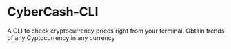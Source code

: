 # CyberCash-CLI

A CLI to check cryptocurrency prices right from your terminal. 
Obtain trends of any Cyptocurrency in any currency
